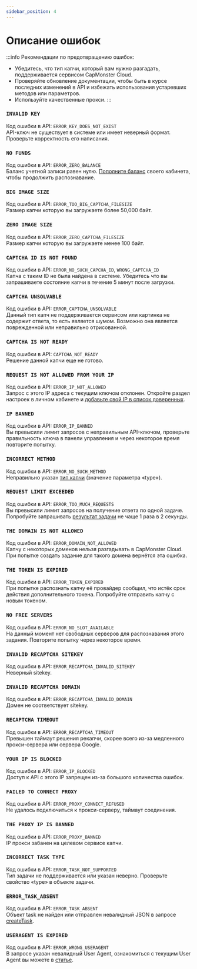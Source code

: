 ```yaml
---
sidebar_position: 4
---
```


# Описание ошибок

:::info Рекомендации по предотвращению ошибок:
- Убедитесь, что тип капчи, который вам нужно разгадать, поддерживается сервисом CapMonster Cloud.
- Проверяйте обновление документации, чтобы быть в курсе последних изменений в API и избежать использования устаревших методов или параметров.
- Используйте качественные прокси.
:::

### `INVALID KEY`
Код ошибки в API: `ERROR_KEY_DOES_NOT_EXIST` <br />
API-ключ не существует в системе или имеет неверный формат. Проверьте корректность его написания.

### `NO FUNDS`
Код ошибки в API: `ERROR_ZERO_BALANCE` <br />
Баланс учетной записи равен нулю. [Пополните баланс](https://capmonster.cloud/SelectPaymentType) своего кабинета, чтобы продолжить распознавание.

### `BIG IMAGE SIZE`
Код ошибки в API: `ERROR_TOO_BIG_CAPTCHA_FILESIZE` <br />
Размер капчи которую вы загружаете более 50,000 байт.

### `ZERO IMAGE SIZE`
Код ошибки в API: `ERROR_ZERO_CAPTCHA_FILESIZE` <br />
Размер капчи которую вы загружаете менее 100 байт.

### `CAPTCHA ID IS NOT FOUND`
Код ошибки в API: `ERROR_NO_SUCH_CAPCHA_ID`, `WRONG_CAPTCHA_ID` <br />
Капча с таким ID не была найдена в системе. Убедитесь что вы запрашиваете состояние капчи в течение 5 минут после загрузки.

### `CAPTCHA UNSOLVABLE`
Код ошибки в API: `ERROR_CAPTCHA_UNSOLVABLE` <br />
Данный тип капч не поддерживается сервисом или картинка не содержит ответа, то есть является шумом. Возможно она является поврежденной или неправильно отрисованной.

### `CAPTCHA IS NOT READY`
Код ошибки в API: `CAPTCHA_NOT_READY` <br />
Решение данной капчи еще не готово.

### `REQUEST IS NOT ALLOWED FROM YOUR IP`
Код ошибки в API: `ERROR_IP_NOT_ALLOWED` <br />
Запрос с этого IP адреса с текущим ключом отклонен. Откройте раздел настроек в личном кабинете и [добавьте свой IP в список доверенных](https://capmonster.cloud/Account/Settings).

### `IP BANNED`
Код ошибки в API: `ERROR_IP_BANNED` <br />
Вы превысили лимит запросов с неправильным API-ключом, проверьте правильность ключа в панели управления и через некоторое время повторите попытку.

### `INCORRECT METHOD`
Код ошибки в API: `ERROR_NO_SUCH_METHOD` <br />
Неправильно указан [тип капчи](../captchas) (значение параметра «type»).

### `REQUEST LIMIT EXCEEDED`
Код ошибки в API: `ERROR_TOO_MUCH_REQUESTS` <br />
Вы превысили лимит запросов на получение ответа по одной задаче. Попробуйте запрашивать [результат задачи](./methods/get-task-result.md) не чаще 1 раза в 2 секунды.

### `THE DOMAIN IS NOT ALLOWED`
Код ошибки в API: `ERROR_DOMAIN_NOT_ALLOWED` <br />
Капчу с некоторых доменов нельзя разгадывать в CapMonster Cloud. При попытке создать задание для такого домена вернётся эта ошибка.

### `THE TOKEN IS EXPIRED`
Код ошибки в API: `ERROR_TOKEN_EXPIRED` <br />
При попытке распознать капчу её провайдер сообщил, что истёк срок действия дополнительного токена. Попробуйте отправить капчу с новым токеном.

### `NO FREE SERVERS`
Код ошибки в API: `ERROR_NO_SLOT_AVAILABLE` <br />
На данный момент нет свободных серверов для распознавания этого задания. Повторите попытку через некоторое время.

### `INVALID RECAPTCHA SITEKEY`
Код ошибки в API: `ERROR_RECAPTCHA_INVALID_SITEKEY` <br />
Неверный sitekey.

### `INVALID RECAPTCHA DOMAIN`
Код ошибки в API: `ERROR_RECAPTCHA_INVALID_DOMAIN` <br />
Домен не соответствует sitekey.

### `RECAPTCHA TIMEOUT`
Код ошибки в API: `ERROR_RECAPTCHA_TIMEOUT` <br />
Превышен таймаут решения рекапчи, скорее всего из-за медленного прокси-сервера или сервера Google.

### `YOUR IP IS BLOCKED`
Код ошибки в API: `ERROR_IP_BLOCKED` <br />
Доступ к API с этого IP запрещен из-за большого количества ошибок.

### `FAILED TO CONNECT PROXY`
Код ошибки в API: `ERROR_PROXY_CONNECT_REFUSED` <br />
Не удалось подключиться к прокси-серверу, таймаут соединения. 

### `THE PROXY IP IS BANNED`
Код ошибки в API: `ERROR_PROXY_BANNED` <br />
IP прокси забанен на целевом сервисе капчи. 

### `INCORRECT TASK TYPE`
Код ошибки в API: `ERROR_TASK_NOT_SUPPORTED` <br />
Тип задачи не поддерживается или указан неверно. Проверьте свойство «type» в объекте задачи. 

### `ERROR_TASK_ABSENT`
Код ошибки в API: `ERROR_TASK_ABSENT` <br />
Объект task не найден или отправлен невалидный JSON в запросе [createTask](./methods/create-task.md).

### `USERAGENT IS EXPIRED`
Код ошибки в API: `ERROR_WRONG_USERAGENT`<br />
В запросе указан невалидный User Agent, ознакомиться с текущим User Agent вы можете в [статье](../captchas/hcaptcha-task.md).